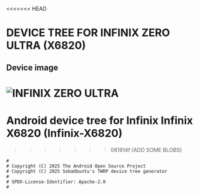 <<<<<<< HEAD
# DEVICE TREE FOR INFINIX ZERO ULTRA (X6820)
## Device image
![INFINIX ZERO ULTRA](https://fdn2.gsmarena.com/vv/pics/infinix/infinix-zero-ultra-1.jpg)
=======
# Android device tree for Infinix Infinix X6820 (Infinix-X6820)
>>>>>>> 081814f (ADD SOME BLOBS)

```
#
# Copyright (C) 2025 The Android Open Source Project
# Copyright (C) 2025 SebaUbuntu's TWRP device tree generator
#
# SPDX-License-Identifier: Apache-2.0
#
```
